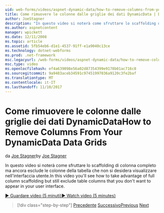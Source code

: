 ```yaml
---
uid: web-forms/videos/aspnet-dynamic-data/how-to-remove-columns-from-your-dynamicdata-data-grids
title: Come rimuovere le colonne dalle griglie dei dati DynamicData | Documenti Microsoft
author: JoeStagner
description: "In questo video si noterà come sfruttare lo scaffolding di colonna completo ma ancora esclude le colonne della tabella che non si desidera visualizzare in Interfacc l'utente..."
ms.author: aspnetcontent
manager: wpickett
ms.date: 12/11/2008
ms.topic: article
ms.assetid: 5fb54eb6-d1e1-4537-91ff-e1a9040c13ce
ms.technology: dotnet-webforms
ms.prod: .net-framework
msc.legacyurl: /web-forms/videos/aspnet-dynamic-data/how-to-remove-columns-from-your-dynamicdata-data-grids
msc.type: video
ms.openlocfilehash: ef4a639098e56a02d87354399e9178b01ac716c8
ms.sourcegitcommit: 9a9483aceb34591c97451997036a9120c3fe2baf
ms.translationtype: MT
ms.contentlocale: it-IT
ms.lasthandoff: 11/10/2017
---
```

<a name="how-to-remove-columns-from-your-dynamicdata-data-grids"></a><span data-ttu-id="ca89b-103">Come rimuovere le colonne dalle griglie dei dati DynamicData</span><span class="sxs-lookup"><span data-stu-id="ca89b-103">How to Remove Columns From Your DynamicData Data Grids</span></span>
====================
<span data-ttu-id="ca89b-104">da [Joe Stagner](https://github.com/JoeStagner)</span><span class="sxs-lookup"><span data-stu-id="ca89b-104">by [Joe Stagner](https://github.com/JoeStagner)</span></span>

<span data-ttu-id="ca89b-105">In questo video si noterà come sfruttare lo scaffolding di colonna completo ma ancora esclude le colonne della tabella che non si desidera visualizzare nell'interfaccia utente.</span><span class="sxs-lookup"><span data-stu-id="ca89b-105">In this video you'll see how to take advantage of full column scaffolding but still exclude table columns that you don't want to appear in your user interface.</span></span>

[<span data-ttu-id="ca89b-106">&#9654; Guardare video (5 minuti)</span><span class="sxs-lookup"><span data-stu-id="ca89b-106">&#9654; Watch video (5 minutes)</span></span>](https://channel9.msdn.com/Blogs/ASP-NET-Site-Videos/how-to-remove-columns-from-your-dynamicdata-data-grids)

>[!div class="step-by-step"]
<span data-ttu-id="ca89b-107">[Precedente](how-to-implement-custom-field-validation-with-imperative-logic-in-vb-or-c.md)
[Successivo](how-to-create-table-specific-custom-forms-in-an-aspnet-dynamic-data-application.md)</span><span class="sxs-lookup"><span data-stu-id="ca89b-107">[Previous](how-to-implement-custom-field-validation-with-imperative-logic-in-vb-or-c.md)
[Next](how-to-create-table-specific-custom-forms-in-an-aspnet-dynamic-data-application.md)</span></span>
